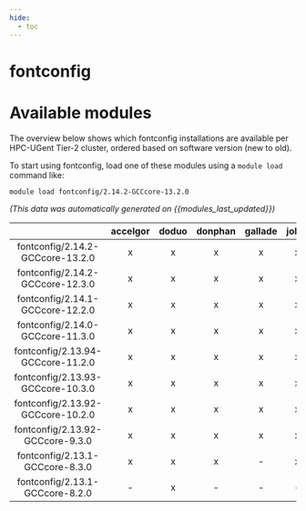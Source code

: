 ```yaml
---
hide:
  - toc
---
```


fontconfig
==========

# Available modules


The overview below shows which fontconfig installations are available per HPC-UGent Tier-2 cluster, ordered based on software version (new to old).

To start using fontconfig, load one of these modules using a `module load` command like:

```shell
module load fontconfig/2.14.2-GCCcore-13.2.0
```

*(This data was automatically generated on {{modules_last_updated}})*  

| |accelgor|doduo|donphan|gallade|joltik|shinx|skitty|
| :---: | :---: | :---: | :---: | :---: | :---: | :---: | :---: |
|fontconfig/2.14.2-GCCcore-13.2.0|x|x|x|x|x|x|x|
|fontconfig/2.14.2-GCCcore-12.3.0|x|x|x|x|x|x|x|
|fontconfig/2.14.1-GCCcore-12.2.0|x|x|x|x|x|x|-|
|fontconfig/2.14.0-GCCcore-11.3.0|x|x|x|x|x|x|-|
|fontconfig/2.13.94-GCCcore-11.2.0|x|x|x|x|x|-|-|
|fontconfig/2.13.93-GCCcore-10.3.0|x|x|x|x|x|-|-|
|fontconfig/2.13.92-GCCcore-10.2.0|x|x|x|x|x|-|-|
|fontconfig/2.13.92-GCCcore-9.3.0|x|x|x|x|x|-|-|
|fontconfig/2.13.1-GCCcore-8.3.0|x|x|x|-|x|-|-|
|fontconfig/2.13.1-GCCcore-8.2.0|-|x|-|-|-|-|-|
